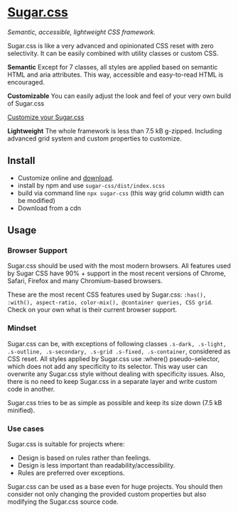 # [Sugar.css](https://sugar-css.com)

*Semantic, accessible, lightweight CSS framework.*

Sugar.css is like a very advanced and opinionated CSS reset with zero selectivity. It can be easily combined with utility classes or custom CSS.

**Semantic**
Except for 7 classes, all styles are applied based on semantic HTML and aria attributes. This way, accessible and easy-to-read HTML is encouraged.

**Customizable**
You can easily adjust the look and feel of your very own build of Sugar.css

[Customize your Sugar.css](https://sugar-css.com/customize)

**Lightweight**
The whole framework is less than 7.5 kB g-zipped. Including advanced grid system and custom properties to customize.

## Install

-   Customize online and [download](https://sugar-css.com/customize). 
-   install by npm and use `sugar-css/dist/index.scss`
-   build via command line `npx sugar-css` (this way grid column width can be modified)
-   Download from a cdn   

## Usage

### Browser Support

Sugar.css should be used with the most modern browsers. All features used by Sugar CSS have 90% + support in the most recent versions of Chrome, Safari, Firefox and many Chromium-based browsers.

These are the most recent CSS features used by Sugar.css:
`:has(), :with(), aspect-ratio, color-mix(), @container queries, CSS grid`. Check on your own what is their current browser support.

### Mindset

Sugar.css can be, with exceptions of following classes `.s-dark, .s-light, .s-outline, .s-secondary, .s-grid .s-fixed, .s-container`, considered as CSS reset. All styles applied by Sugar.css use :where() pseudo-selector, which does not add any specificity to its selector. This way user can overwrite any Sugar.css style without dealing with specificity issues. Also, there is no need to keep Sugar.css in a separate layer and write custom code in another.

Sugar.css tries to be as simple as possible and keep its size down (7.5 kB minified).

### Use cases

Sugar.css is suitable for projects where:

- Design is based on rules rather than feelings.
- Design is less important than readability/accessibility.
- Rules are preferred over exceptions.

Sugar.css can be used as a base even for huge projects. You should then consider not only changing the provided custom properties but also modifying the Sugar.css source code.